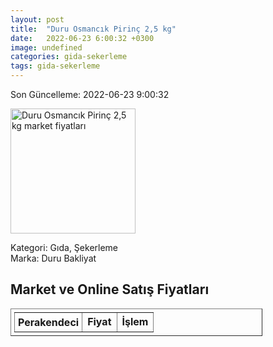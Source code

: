 ```yaml
---
layout: post
title:  "Duru Osmancık Pirinç 2,5 kg"
date:   2022-06-23 6:00:32 +0300
image: undefined
categories: gida-sekerleme
tags: gida-sekerleme
---
```


Son Güncelleme: 2022-06-23 9:00:32

<img src="undefined" width="200" alt="Duru Osmancık Pirinç 2,5 kg market fiyatları" />

Kategori: Gıda, Şekerleme
<br />
Marka: Duru Bakliyat

<h2>Market ve Online Satış Fiyatları</h2>

<table border="1" style="padding: 5px;width:80%;">
  <tr>
    <td style="padding: 5px;"><strong>Perakendeci</strong></td>
    <td><strong>Fiyat</strong></td>
    <td><strong>İşlem</strong></td>
  </tr>
  
</table>
